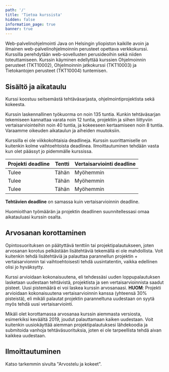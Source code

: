 ```yaml
---
path: '/'
title: 'Tietoa kurssista'
hidden: false
information_page: true
banner: true
---
```


Web-palvelinohjelmointi Java on Helsingin yliopiston kaikille avoin ja
ilmainen web-palvelinohjelmoinnin perusteet opettava verkkokurssi.
Kurssilla perehdytään web-sovellusten perusideoihin sekä niiden
toteuttamiseen. Kurssin käyminen edellyttää kurssien Ohjelmoinnin
perusteet (TKT10002), Ohjelmoinnin jatkokurssi (TKT10003) ja
Tietokantojen perusteet (TKT10004) tuntemisen.

## Sisältö ja aikataulu ##

Kurssi koostuu seitsemästä tehtäväsarjasta, ohjelmointiprojektista sekä kokeesta.

Kurssin laskennallinen työkuorma on noin 135 tuntia. Kunkin tehtäväsarjan tekemiseen kannattaa varata noin 12 tuntia, projektiin ja siihen liittyviin vertaisarviointeihin noin 40 tuntia, ja kokeeseen kertaamiseen noin 8 tuntia. Varaamme oikeuden aikataulun ja aiheiden muutoksiin.

Kurssilla ei ole viikkokohtaisia deadlineja. Kurssin suorittamiselle on kuitenkin kolme vaihtoehtoista deadlinea. Ilmoittautuminen tehdään vasta kun olet päässyt jo pidemmälle kurssissa.

| Projekti deadline | Tentti | Vertaisarviointi deadline |
|---|---|---|
| Tulee | Tähän | Myöhemmin |
| Tulee | Tähän | Myöhemmin |
| Tulee | Tähän | Myöhemmin |

**Tehtävien deadline** on samassa kuin vertaisarvioinnin deadline.

Huomioithan työmäärän ja projektin deadlinen suunnitellessasi omaa aikatauluasi kurssin osalta.

## Arvosanan korottaminen ##

Opintosuorituksen on päätyttävä tenttiin tai projektipalautukseen, joten arvosanan korotus pelkästään lisätehtäviä tekemällä ei ole mahdollista. Voit kuitenkin tehdä lisätehtäviä ja palauttaa parannellun projektin + vertaisarvionnin tai vaihtoehtoisesti tehdä uusintatentin, vaikka edellinen olisi jo hyväksytty. 

Kurssi arvioidaan kokonaisuutena, eli tehdessäsi uuden loppupalautuksen lasketaan uudestaan tehtävistä, projektista ja sen vertaisarvioinnista saadut pisteet. Uusi pistemäärä ei voi laskea kurssin arvosanaasi. **HUOM**: Projekti arvioidaan kokonaisuutena vertaisarvioinnin kanssa (yhteensä 30% pisteistä), eli mikäli palautat projektin paranneltuna uudestaan on syytä myös tehdä uusi vertaisarviointi.

Mikäli olet korottamassa arvosanaa kurssin aiemmasta versiosta, esimerkiksi keväältä 2019, joudut palauttamaan kaiken uudestaan. Voit kuitenkin uusiokäyttää aiemman projektipalautuksesi lähdekoodia ja submitoida vanhoja tehtäväsuorituksia, joten ei ole tarpeellista tehdä aivan kaikkea uudestaan.

## Ilmoittautuminen ##

Katso tarkemmin sivulta "Arvostelu ja kokeet".
